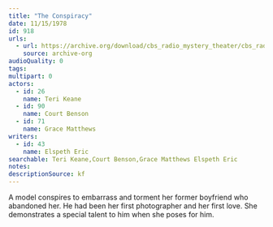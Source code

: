 ```yaml
---
title: "The Conspiracy"
date: 11/15/1978
id: 918
urls: 
  - url: https://archive.org/download/cbs_radio_mystery_theater/cbs_radio_mystery_theater-0901-0950.zip/cbs_radio_mystery_theater-0901-0950%2Fcbsrmt_0918_the_conspiracy.mp3
    source: archive-org
audioQuality: 0
tags: 
multipart: 0
actors:  
  - id: 26
    name: Teri Keane  
  - id: 90
    name: Court Benson  
  - id: 71
    name: Grace Matthews
writers:  
  - id: 43
    name: Elspeth Eric
searchable: Teri Keane,Court Benson,Grace Matthews Elspeth Eric
notes: 
descriptionSource: kf
---
```

A model conspires to embarrass and torment her former boyfriend who abandoned her. He had been her first photographer and her first love. She demonstrates a special talent to him when she poses for him.
